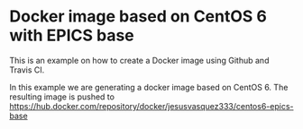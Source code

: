 # Docker image based on CentOS 6 with EPICS base

This is an example on how to create a Docker image using Github and Travis CI.

In this example we are generating a docker image based on CentOS 6. The resulting image is pushed to https://hub.docker.com/repository/docker/jesusvasquez333/centos6-epics-base
